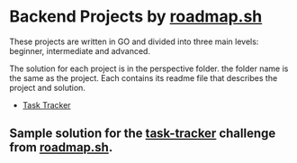 # Backend Projects by [roadmap.sh](https://www.roadmap.sh)

These projects are written in GO and divided into three main levels: beginner, intermediate and advanced.

The solution for each project is in the perspective folder. the folder name is the same as the project. Each contains its readme file that describes the project and solution.


- [Task Tracker](https://github.com/hung1299/go-projects/tree/main/task-tracker)

Sample solution for the [task-tracker](https://roadmap.sh/projects/task-tracker) challenge from [roadmap.sh](https://roadmap.sh/).
---